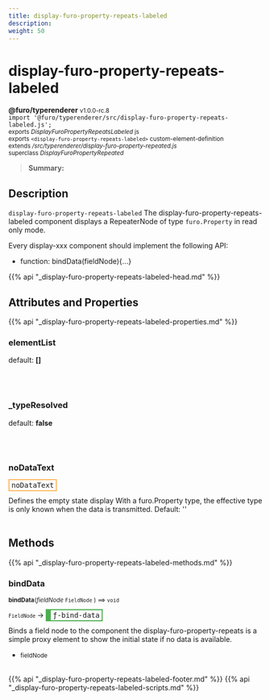 ```yaml
---
title: display-furo-property-repeats-labeled
description: 
weight: 50
---
```


# display-furo-property-repeats-labeled
**@furo/typerenderer** <small>v1.0.0-rc.8</small>
<br>`import '@furo/typerenderer/src/display-furo-property-repeats-labeled.js';`<small>
<br>exports *DisplayFuroPropertyRepeatsLabeled* js
<br>exports `<display-furo-property-repeats-labeled>` custom-element-definition
<br>extends */src/typerenderer/display-furo-property-repeated.js*
<br>superclass *DisplayFuroPropertyRepeated*</small>

> **Summary:** 

## Description

`display-furo-property-repeats-labeled`
The display-furo-property-repeats-labeled component displays a RepeaterNode of type `furo.Property` in read only mode.

Every display-xxx component should implement the following API:
- function: bindData(fieldNode){...}

{{% api "_display-furo-property-repeats-labeled-head.md" %}}

## Attributes and Properties
{{% api "_display-furo-property-repeats-labeled-properties.md" %}}






### **elementList**
default: **[]**</small>


<br><br>

### **_typeResolved**
default: **false**</small>


<br><br>

### **noDataText**

<span  style="border-width:2px; border-style: solid;border-color:  rgb(255, 182, 91);font-family:monospace; padding:2px 4px;">noDataText</span>
</small>

Defines the empty state display
With a furo.Property type, the effective type is only known when the data is transmitted.
Default: ''
<br><br>

## Methods
{{% api "_display-furo-property-repeats-labeled-methods.md" %}}




### **bindData**
<small>**bindData**(*fieldNode* `FieldNode` ) ⟹ `void`</small>

<small>`FieldNode` </small> →
<span  style="border-width:2px 2px 2px 10px; border-style: solid;border-color:  rgb(76, 175, 80);font-family:monospace; padding:2px 4px;">ƒ-bind-data</span>

Binds a field node to the component
the display-furo-property-repeats is a simple proxy element to show
the initial state if no data is available.

- <small>fieldNode </small>
<br><br>







{{% api "_display-furo-property-repeats-labeled-footer.md" %}}
{{% api "_display-furo-property-repeats-labeled-scripts.md" %}}
